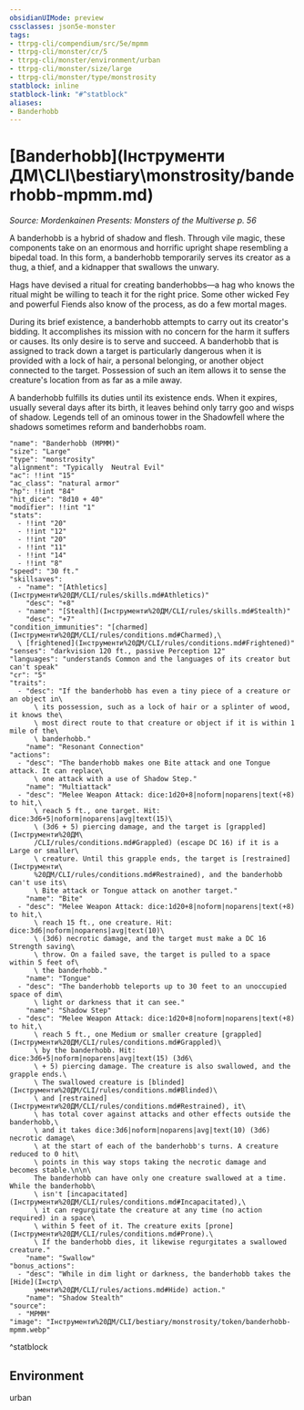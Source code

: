 ```yaml
---
obsidianUIMode: preview
cssclasses: json5e-monster
tags:
- ttrpg-cli/compendium/src/5e/mpmm
- ttrpg-cli/monster/cr/5
- ttrpg-cli/monster/environment/urban
- ttrpg-cli/monster/size/large
- ttrpg-cli/monster/type/monstrosity
statblock: inline
statblock-link: "#^statblock"
aliases:
- Banderhobb
---
```

# [Banderhobb](Інструменти ДМ\CLI\bestiary\monstrosity/banderhobb-mpmm.md)
*Source: Mordenkainen Presents: Monsters of the Multiverse p. 56*  

A banderhobb is a hybrid of shadow and flesh. Through vile magic, these components take on an enormous and horrific upright shape resembling a bipedal toad. In this form, a banderhobb temporarily serves its creator as a thug, a thief, and a kidnapper that swallows the unwary.

Hags have devised a ritual for creating banderhobbs—a hag who knows the ritual might be willing to teach it for the right price. Some other wicked Fey and powerful Fiends also know of the process, as do a few mortal mages.

During its brief existence, a banderhobb attempts to carry out its creator's bidding. It accomplishes its mission with no concern for the harm it suffers or causes. Its only desire is to serve and succeed. A banderhobb that is assigned to track down a target is particularly dangerous when it is provided with a lock of hair, a personal belonging, or another object connected to the target. Possession of such an item allows it to sense the creature's location from as far as a mile away.

A banderhobb fulfills its duties until its existence ends. When it expires, usually several days after its birth, it leaves behind only tarry goo and wisps of shadow. Legends tell of an ominous tower in the Shadowfell where the shadows sometimes reform and banderhobbs roam.

```statblock
"name": "Banderhobb (MPMM)"
"size": "Large"
"type": "monstrosity"
"alignment": "Typically  Neutral Evil"
"ac": !!int "15"
"ac_class": "natural armor"
"hp": !!int "84"
"hit_dice": "8d10 + 40"
"modifier": !!int "1"
"stats":
  - !!int "20"
  - !!int "12"
  - !!int "20"
  - !!int "11"
  - !!int "14"
  - !!int "8"
"speed": "30 ft."
"skillsaves":
  - "name": "[Athletics](Інструменти%20ДМ/CLI/rules/skills.md#Athletics)"
    "desc": "+8"
  - "name": "[Stealth](Інструменти%20ДМ/CLI/rules/skills.md#Stealth)"
    "desc": "+7"
"condition_immunities": "[charmed](Інструменти%20ДМ/CLI/rules/conditions.md#Charmed),\
  \ [frightened](Інструменти%20ДМ/CLI/rules/conditions.md#Frightened)"
"senses": "darkvision 120 ft., passive Perception 12"
"languages": "understands Common and the languages of its creator but can't speak"
"cr": "5"
"traits":
  - "desc": "If the banderhobb has even a tiny piece of a creature or an object in\
      \ its possession, such as a lock of hair or a splinter of wood, it knows the\
      \ most direct route to that creature or object if it is within 1 mile of the\
      \ banderhobb."
    "name": "Resonant Connection"
"actions":
  - "desc": "The banderhobb makes one Bite attack and one Tongue attack. It can replace\
      \ one attack with a use of Shadow Step."
    "name": "Multiattack"
  - "desc": "Melee Weapon Attack: dice:1d20+8|noform|noparens|text(+8) to hit,\
      \ reach 5 ft., one target. Hit: dice:3d6+5|noform|noparens|avg|text(15)\
      \ (3d6 + 5) piercing damage, and the target is [grappled](Інструменти%20ДМ\
      /CLI/rules/conditions.md#Grappled) (escape DC 16) if it is a Large or smaller\
      \ creature. Until this grapple ends, the target is [restrained](Інструменти\
      %20ДМ/CLI/rules/conditions.md#Restrained), and the banderhobb can't use its\
      \ Bite attack or Tongue attack on another target."
    "name": "Bite"
  - "desc": "Melee Weapon Attack: dice:1d20+8|noform|noparens|text(+8) to hit,\
      \ reach 15 ft., one creature. Hit: dice:3d6|noform|noparens|avg|text(10)\
      \ (3d6) necrotic damage, and the target must make a DC 16 Strength saving\
      \ throw. On a failed save, the target is pulled to a space within 5 feet of\
      \ the banderhobb."
    "name": "Tongue"
  - "desc": "The banderhobb teleports up to 30 feet to an unoccupied space of dim\
      \ light or darkness that it can see."
    "name": "Shadow Step"
  - "desc": "Melee Weapon Attack: dice:1d20+8|noform|noparens|text(+8) to hit,\
      \ reach 5 ft., one Medium or smaller creature [grappled](Інструменти%20ДМ/CLI/rules/conditions.md#Grappled)\
      \ by the banderhobb. Hit: dice:3d6+5|noform|noparens|avg|text(15) (3d6\
      \ + 5) piercing damage. The creature is also swallowed, and the grapple ends.\
      \ The swallowed creature is [blinded](Інструменти%20ДМ/CLI/rules/conditions.md#Blinded)\
      \ and [restrained](Інструменти%20ДМ/CLI/rules/conditions.md#Restrained), it\
      \ has total cover against attacks and other effects outside the banderhobb,\
      \ and it takes dice:3d6|noform|noparens|avg|text(10) (3d6) necrotic damage\
      \ at the start of each of the banderhobb's turns. A creature reduced to 0 hit\
      \ points in this way stops taking the necrotic damage and becomes stable.\n\n\
      The banderhobb can have only one creature swallowed at a time. While the banderhobb\
      \ isn't [incapacitated](Інструменти%20ДМ/CLI/rules/conditions.md#Incapacitated),\
      \ it can regurgitate the creature at any time (no action required) in a space\
      \ within 5 feet of it. The creature exits [prone](Інструменти%20ДМ/CLI/rules/conditions.md#Prone).\
      \ If the banderhobb dies, it likewise regurgitates a swallowed creature."
    "name": "Swallow"
"bonus_actions":
  - "desc": "While in dim light or darkness, the banderhobb takes the [Hide](Інстр\
      ументи%20ДМ/CLI/rules/actions.md#Hide) action."
    "name": "Shadow Stealth"
"source":
  - "MPMM"
"image": "Інструменти%20ДМ/CLI/bestiary/monstrosity/token/banderhobb-mpmm.webp"
```
^statblock

## Environment

urban